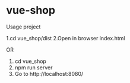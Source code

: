 # vue-shop
Usage project

1.cd vue_shop/dist 
2.Open in browser index.html

OR

1. cd vue_shop
2. npm run server
3. Go to http://localhost:8080/

